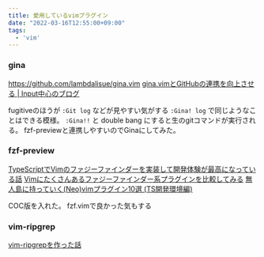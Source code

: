 ```yaml
---
title: 愛用しているvimプラグイン
date: "2022-03-16T12:55:00+09:00"
tags: 
  - 'vim'
---
```


### gina

https://github.com/lambdalisue/gina.vim
[gina.vimとGitHubの連携を向上させる | Input中心のブログ](https://kitagry.github.io/blog/programmings/2020/09/gina-browse/)

fugitiveのほうが `:Git log` などが見やすい気がする
`:Gina! log` で同じようなことはできる模様。
`:Gina!!` と double bang にすると生のgitコマンドが実行される。
fzf-previewと連携しやすいのでGinaにしてみた。

### fzf-preview

[TypeScriptでVimのファジーファインダーを実装して開発体験が最高になっている話](https://zenn.dev/yano/articles/vim_with_fzf_preview_is_best_experience)
[Vimにたくさんあるファジーファインダー系プラグインを比較してみる](https://zenn.dev/yutakatay/articles/vim-fuzzy-finder)
[無人島に持っていく(Neo)vimプラグイン10選 (TS開発環境編)](https://zenn.dev/yano/articles/vim_plugin_top_10)

COC版を入れた。
fzf.vimで良かった気もする

### vim-ripgrep

[vim-ripgrepを作った話](https://zenn.dev/kyoh86/articles/67c1408d6ef950)
